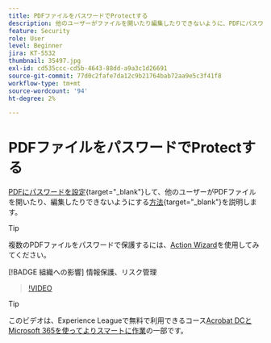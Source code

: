 ```yaml
---
title: PDFファイルをパスワードでProtectする
description: 他のユーザーがファイルを開いたり編集したりできないように、PDFにパスワードを設定する方法を説明します
feature: Security
role: User
level: Beginner
jira: KT-5532
thumbnail: 35497.jpg
exl-id: cd535ccc-cd5b-4643-88dd-a9a3c1d26691
source-git-commit: 77d0c2fafe7da12c9b21764bab72aa9e5c3f41f8
workflow-type: tm+mt
source-wordcount: '94'
ht-degree: 2%

---
```


# PDFファイルをパスワードでProtectする

[PDFにパスワードを設定](https://www.adobe.com/jp/acrobat/online/password-protect-pdf.html){target="_blank"}して、他のユーザーがPDFファイルを開いたり、編集したりできないようにする[方法](https://www.adobe.com/jp/acrobat/online/pdf-editor.html){target="_blank"}を説明します。

>[!TIP]
>
>複数のPDFファイルをパスワードで保護するには、[Action Wizard](../advanced-tasks/action.md)を使用してみてください。

[!BADGE 組織への影響]
情報保護、リスク管理

>[!VIDEO](https://video.tv.adobe.com/v/35497?quality=12&learn=on&hidetitle=true)

>[!TIP]
>
このビデオは、Experience Leagueで無料で利用できるコース[Acrobat DCとMicrosoft 365を使ってよりスマートに作業](https://experienceleague.adobe.com/?recommended=Acrobat-U-1-2021.microsoft365)の一部です。
